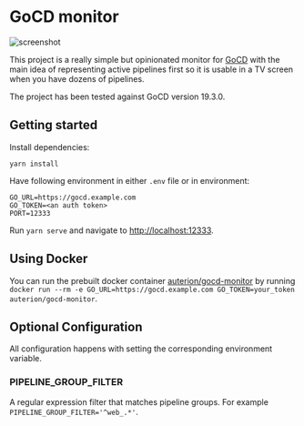 # GoCD monitor

![screenshot](screenshot.png)

This project is a really simple but opinionated monitor for [GoCD](https://go.cd)
with the main idea of representing active pipelines first so it is usable
in a TV screen when you have dozens of pipelines.

The project has been tested against GoCD version 19.3.0.

## Getting started

Install dependencies:
```
yarn install
```

Have following environment in either `.env` file or in environment:

```
GO_URL=https://gocd.example.com
GO_TOKEN=<an auth token>
PORT=12333
```

Run `yarn serve` and navigate to [http://localhost:12333](http://localhost:12333).

## Using Docker

You can run the prebuilt docker container [auterion/gocd-monitor](https://hub.docker.com/r/auterion/gocd-monitor)
by running `docker run --rm -e GO_URL=https://gocd.example.com GO_TOKEN=your_token auterion/gocd-monitor`.

## Optional Configuration

All configuration happens with setting the corresponding environment variable.

### PIPELINE_GROUP_FILTER

A regular expression filter that matches pipeline groups.
For example `PIPELINE_GROUP_FILTER='^web_.*'`.

